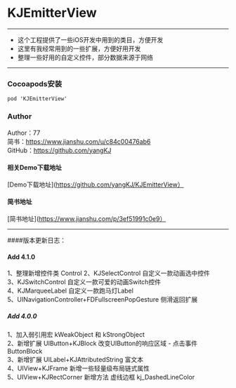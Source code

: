 # KJEmitterView
---
* 这个工程提供了一些iOS开发中用到的类目，方便开发
* 这里有我经常用到的一些扩展，方便好用开发
* 整理一些好用的自定义控件，部分数据来源于网络 

---
### Cocoapods安装
```
pod 'KJEmitterView'
```

### Author
Author：77    
简书：https://www.jianshu.com/u/c84c00476ab6    
GitHub：https://github.com/yangKJ 

#### 相关Demo下载地址
[Demo下载地址](https://github.com/yangKJ/KJEmitterView）
#### 简书地址
[简书地址](https://www.jianshu.com/p/3ef51991c0e9）

---
####版本更新日志：

#### Add 4.1.0
1、整理新增控件类 Control
2、KJSelectControl   自定义一款动画选中控件  
3、KJSwitchControl   自定义一款可爱的动画Switch控件  
4、KJMarqueeLabel    自定义一款跑马灯Label  
5、UINavigationController+FDFullscreenPopGesture 侧滑返回扩展

##### Add 4.0.0   
1、加入弱引用宏 kWeakObject 和 kStrongObject    
2、新增扩展 UIButton+KJBlock   改变UIButton的响应区域 - 点击事件ButtonBlock  
3、新增扩展 UILabel+KJAttributedString   富文本  
4、UIView+KJFrame   新增一些轻量级布局链式属性  
5、UIView+KJRectCorner  新增方法  虚线边框  kj_DashedLineColor

